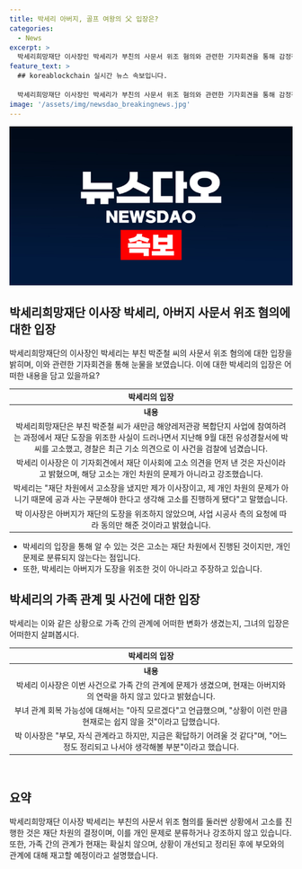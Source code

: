 ```yaml
---
title: 박세리 아버지, 골프 여왕의 父 입장은?
categories:
  - News
excerpt: >
  박세리희망재단 이사장인 박세리가 부친의 사문서 위조 혐의와 관련한 기자회견을 통해 감정적인 모습을 보였다. 박 이사장은 개인적인 문제와 재단의 문제를 분리해야 한다며, 부친의 행동에 대해 언급했다. 그는 부친과의 관계 회복 가능성과 현재의 어려움에 대해 솔직하게 털어놓았다. 이에 대한 공개적인 모습과 감정적인 발언으로 이목을 끌며 논란과 이해가 공존하는 이야기를 이끌었다.
feature_text: >
  ## koreablockchain 실시간 뉴스 속보입니다.

  박세리희망재단 이사장인 박세리가 부친의 사문서 위조 혐의와 관련한 기자회견을 통해 감정적인 모습을 보였다. 박 이사장은 개인적인 문제와 재단의 문제를 분리해야 한다며, 부친의 행동에 대해 언급했다. 그는 부친과의 관계 회복 가능성과 현재의 어려움에 대해 솔직하게 털어놓았다. 이에 대한 공개적인 모습과 감정적인 발언으로 이목을 끌며 논란과 이해가 공존하는 이야기를 이끌었다.
image: '/assets/img/newsdao_breakingnews.jpg'
---
```


<p><img src="/assets/img/newsdao_breakingnews.jpg" alt="koreablockchain 속보" /></p>

<h2 data-ke-size="size26">박세리희망재단 이사장 박세리, 아버지 사문서 위조 혐의에 대한 입장</h2>

<p data-ke-size="size16">박세리희망재단의 이사장인 박세리는 부친 박준철 씨의 사문서 위조 혐의에 대한 입장을 밝히며, 이와 관련한 기자회견을 통해 눈물을 보였습니다. 이에 대한 박세리의 입장은 어떠한 내용을 담고 있을까요? </p>

<table>
<thead>
<tr>
<th style="text-align: center; height: 17px;"><b>박세리의 입장</b></th>
</tr>
</thead>
<tbody>
<tr>
<td style="text-align: center; height: 17px;"><b>내용</b></td>
</tr>
<tr>
<td style="text-align: center; height: 17px;">박세리희망재단은 부친 박준철 씨가 새만금 해양레저관광 복합단지 사업에 참여하려는 과정에서 재단 도장을 위조한 사실이 드러나면서 지난해 9월 대전 유성경찰서에 박 씨를 고소했고, 경찰은 최근 기소 의견으로 이 사건을 검찰에 넘겼습니다.</td>
</tr>
<tr>
<td style="text-align: center; height: 17px;">박세리 이사장은 이 기자회견에서 재단 이사회에 고소 의견을 먼저 낸 것은 자신이라고 밝혔으며, 해당 고소는 개인 차원의 문제가 아니라고 강조했습니다.</td>
</tr>
<tr>
<td style="text-align: center; height: 17px;">박세리는 "재단 차원에서 고소장을 냈지만 제가 이사장이고, 제 개인 차원의 문제가 아니기 때문에 공과 사는 구분해야 한다고 생각해 고소를 진행하게 됐다"고 말했습니다.</td>
</tr>
<tr>
<td style="text-align: center; height: 17px;">박 이사장은 아버지가 재단의 도장을 위조하지 않았으며, 사업 시공사 측의 요청에 따라 동의만 해준 것이라고 밝혔습니다.</td>
</tr>
</tbody>
</table>

<ul>
<li>박세리의 입장을 통해 알 수 있는 것은 고소는 재단 차원에서 진행된 것이지만, 개인 문제로 분류되지 않는다는 점입니다.</li>
<li>또한, 박세리는 아버지가 도장을 위조한 것이 아니라고 주장하고 있습니다.</li>
</ul>

<h2 data-ke-size="size26">박세리의 가족 관계 및 사건에 대한 입장</h2>

<p data-ke-size="size16">박세리는 이와 같은 상황으로 가족 간의 관계에 어떠한 변화가 생겼는지, 그녀의 입장은 어떠한지 살펴봅시다.</p>

<table>
<thead>
<tr>
<th style="text-align: center; height: 17px;"><b>박세리의 입장</b></th>
</tr>
</thead>
<tbody>
<tr>
<td style="text-align: center; height: 17px;"><b>내용</b></td>
</tr>
<tr>
<td style="text-align: center; height: 17px;">박세리 이사장은 이번 사건으로 가족 간의 관계에 문제가 생겼으며, 현재는 아버지와의 연락을 하지 않고 있다고 밝혔습니다.</td>
</tr>
<tr>
<td style="text-align: center; height: 17px;">부녀 관계 회복 가능성에 대해서는 "아직 모르겠다"고 언급했으며, "상황이 이런 만큼 현재로는 쉽지 않을 것"이라고 답했습니다.</td>
</tr>
<tr>
<td style="text-align: center; height: 17px;">박 이사장은 "부모, 자식 관계라고 하지만, 지금은 확답하기 어려울 것 같다"며, "어느 정도 정리되고 나서야 생각해볼 부분"이라고 했습니다.</td>
</tr>
</tbody>
</table>

<p data-ke-size="size16">&nbsp;</p>

<h2 data-ke-size="size26">요약</h2>

<p data-ke-size="size16">박세리희망재단 이사장 박세리는 부친의 사문서 위조 혐의를 둘러싼 상황에서 고소를 진행한 것은 재단 차원의 결정이며, 이를 개인 문제로 분류하거나 강조하지 않고 있습니다. 또한, 가족 간의 관계가 현재는 확실치 않으며, 상황이 개선되고 정리된 후에 부모와의 관계에 대해 재고할 예정이라고 설명했습니다.</p>

<p data-ke-size="size16">&nbsp;</p>

<p data-ke-size="size16">&nbsp;</p>

